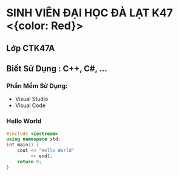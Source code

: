 # **SINH VIÊN ĐẠI HỌC ĐÀ LẠT K47** <{color: Red}>
## Lớp CTK47A
## Biết Sử Dụng : C++, C#, ...
### Phần Mềm Sử Dụng:
* Visual Studio
* Visual Code

### Hello World
```C++
#include <iostream>
using namespace std;
int main() {
    cout << "Hello World"
	     << endl;
    return 0;
}
```
